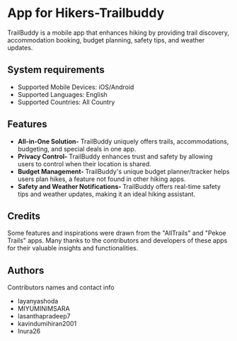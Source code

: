 # App for Hikers-Trailbuddy

TrailBuddy is a mobile app that enhances hiking by providing trail discovery, accommodation booking, budget planning, safety tips, and weather updates.

## System requirements

- Supported Mobile Devices: iOS/Android
- Supported Languages: English
- Supported Countries: All Country


## Features
- <strong> All-in-One Solution-</strong> TrailBuddy uniquely offers trails, accommodations, budgeting, and special deals in one app.
- <strong> Privacy Control- </strong> TrailBuddy enhances trust and safety by allowing users to control when their location is shared.
- <strong> Budget Management- </strong>TrailBuddy's unique budget planner/tracker helps users plan hikes, a feature not found in other hiking apps.
- <strong> Safety and Weather Notifications- </strong>TrailBuddy offers real-time safety tips and weather updates, making it an ideal hiking assistant.

## Credits
Some features and inspirations were drawn from the "AllTrails" and "Pekoe Trails" apps. Many thanks to the contributors and developers of these apps for their valuable insights and functionalities.


## Authors

Contributors names and contact info

- layanyashoda
- MIYUMINIMSARA
- lasanthapradeep7
- kavindumihiran2001
- Inura26

